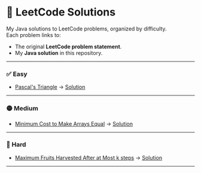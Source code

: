 # 📝 LeetCode Solutions

My Java solutions to LeetCode problems, organized by difficulty.  
Each problem links to:
- The original **LeetCode problem statement**.
- My **Java solution** in this repository.

---

### ✅ Easy
- [Pascal's Triangle](https://leetcode.com/problems/pascals-triangle/) → [Solution](easy/PascalsTriangle.java)

---

### 🟡 Medium
- [Minimum Cost to Make Arrays Equal](https://leetcode.com/problems/rearranging-fruits/) → [Solution](medium/Rearranging.java)

---

### 🔴 Hard
- [Maximum Fruits Harvested After at Most k steps](https://leetcode.com/problems/maximum-fruits-harvested-after-at-most-k-steps/) → [Solution](hard/LC2016_MaxFruits.java)

---

